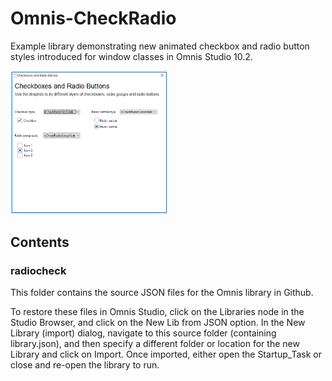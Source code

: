 # Omnis-CheckRadio

Example library demonstrating new animated checkbox and radio button styles introduced for window classes in Omnis Studio 10.2.

<img src="checkradio.png" width="50%" height="50%" />

## Contents
### radiocheck
This folder contains the source JSON files for the Omnis library in Github. 

To restore these files in Omnis Studio, click on the Libraries node in the Studio Browser, and click on the New Lib from JSON option. In the New Library (import) dialog, navigate to this source folder (containing library.json), and then specify a different folder or location for the new Library and click on Import. Once imported, either open the Startup_Task or close and re-open the library to run.
